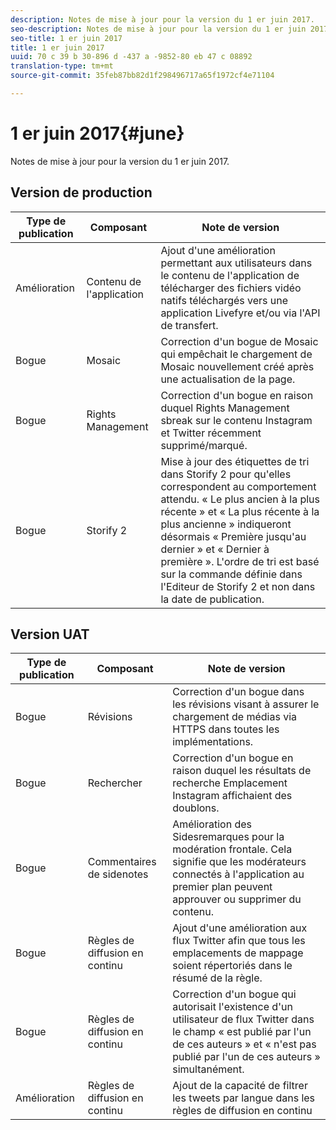 ```yaml
---
description: Notes de mise à jour pour la version du 1 er juin 2017.
seo-description: Notes de mise à jour pour la version du 1 er juin 2017.
seo-title: 1 er juin 2017
title: 1 er juin 2017
uuid: 70 c 39 b 30-896 d -437 a -9852-80 eb 47 c 08892
translation-type: tm+mt
source-git-commit: 35feb87bb82d1f298496717a65f1972cf4e71104

---
```



# 1 er juin 2017{#june}

Notes de mise à jour pour la version du 1 er juin 2017.

## Version de production

| **Type de publication** | **Composant** | **Note de version** |
|---|---|---|
| Amélioration | Contenu de l&#39;application | Ajout d&#39;une amélioration permettant aux utilisateurs dans le contenu de l&#39;application de télécharger des fichiers vidéo natifs téléchargés vers une application Livefyre et/ou via l&#39;API de transfert. |
| Bogue | Mosaic | Correction d&#39;un bogue de Mosaic qui empêchait le chargement de Mosaic nouvellement créé après une actualisation de la page. |
| Bogue | Rights Management | Correction d&#39;un bogue en raison duquel Rights Management sbreak sur le contenu Instagram et Twitter récemment supprimé/marqué. |
| Bogue | Storify 2 | Mise à jour des étiquettes de tri dans Storify 2 pour qu&#39;elles correspondent au comportement attendu. « Le plus ancien à la plus récente » et « La plus récente à la plus ancienne » indiqueront désormais « Première jusqu&#39;au dernier » et « Dernier à première ». L&#39;ordre de tri est basé sur la commande définie dans l&#39;Editeur de Storify 2 et non dans la date de publication. |

## Version UAT

| **Type de publication** | **Composant** | **Note de version** |
|---|---|---|
| Bogue | Révisions | Correction d&#39;un bogue dans les révisions visant à assurer le chargement de médias via HTTPS dans toutes les implémentations. |
| Bogue | Rechercher | Correction d&#39;un bogue en raison duquel les résultats de recherche Emplacement Instagram affichaient des doublons. |
| Bogue | Commentaires de sidenotes | Amélioration des Sidesremarques pour la modération frontale. Cela signifie que les modérateurs connectés à l&#39;application au premier plan peuvent approuver ou supprimer du contenu. |
| Bogue | Règles de diffusion en continu | Ajout d&#39;une amélioration aux flux Twitter afin que tous les emplacements de mappage soient répertoriés dans le résumé de la règle. |
| Bogue | Règles de diffusion en continu | Correction d&#39;un bogue qui autorisait l&#39;existence d&#39;un utilisateur de flux Twitter dans le champ « est publié par l&#39;un de ces auteurs » et « n&#39;est pas publié par l&#39;un de ces auteurs » simultanément. |
| Amélioration | Règles de diffusion en continu | Ajout de la capacité de filtrer les tweets par langue dans les règles de diffusion en continu |

